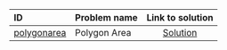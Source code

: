| ID | Problem name | Link to solution |
|:---|:---|:---:|
| [polygonarea](https://open.kattis.com/problems/polygonarea) | Polygon Area | [Solution](https://github.com/versenyi98/kattis-solutions/tree/main/solutions/polygonarea)|
